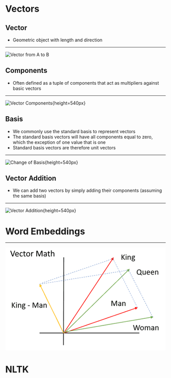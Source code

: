 Vectors
=======

Vector
------

- Geometric object with length and direction

---

![Vector from A to B](https://upload.wikimedia.org/wikipedia/commons/9/95/Vector_from_A_to_B.svg)

Components
----------

- Often defined as a tuple of components that act as multipliers against basic vectors

---

![Vector Components](https://upload.wikimedia.org/wikipedia/commons/f/fd/3D_Vector.svg){height=540px}

Basis
-----

- We commonly use the standard basis to represent vectors
- The standard basis vectors will have all components equal to zero, which the exception of one value that is one
- Standard basis vectors are therefore unit vectors

---

![Change of Basis](https://upload.wikimedia.org/wikipedia/commons/f/f4/3d_two_bases_same_vector.svg){height=540px}

Vector Addition
---------------

- We can add two vectors by simply adding their components (assuming the same basis)

---

![Vector Addition](https://upload.wikimedia.org/wikipedia/commons/2/28/Vector_addition.svg){height=540px}

Word Embeddings
===============

---

![Word Vector Math](media/word2vec.png)

NLTK
====
